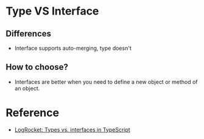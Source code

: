 # Type VS Interface

## Differences

- Interface supports auto-merging, type doesn't

## How to choose?

- Interfaces are better when you need to define a new object or method of an object.


# Reference

- [LogRocket: Types vs. interfaces in TypeScript](https://blog.logrocket.com/types-vs-interfaces-in-typescript/)